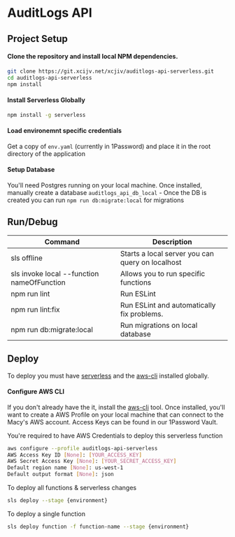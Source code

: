 # AuditLogs API

## Project Setup

#### Clone the repository and install local NPM dependencies.
  ```bash
  git clone https://git.xcijv.net/xcjiv/auditlogs-api-serverless.git
  cd auditlogs-api-serverless
  npm install
  ```

#### Install Serverless Globally
  ```bash
  npm install -g serverless
  ```

#### Load environemnt specific credentials
Get a copy of `env.yaml` (currently in 1Password) and place it in the root directory of the application

#### Setup Database
You'll need Postgres running on your local machine. Once installed, manually create a database `auditlogs_api_db_local` - Once the DB is created you can run `npm run db:migrate:local` for migrations

## Run/Debug

| Command               | Description                                                              |
|-----------------------|--------------------------------------------------------------------------|
| sls offline                                | Starts a local server you can query on localhost    |
| sls invoke local --function nameOfFunction | Allows you to run specific functions                |
| npm run lint                               | Run ESLint                                          |
| npm run lint:fix                           | Run ESLint and automatically fix problems.          |
| npm run db:migrate:local                   | Run migrations on local database                    |


## Deploy
To deploy you must have [serverless](https://serverless.com/) and the [aws-cli](https://aws.amazon.com/cli/) installed globally.

#### Configure AWS CLI
If you don't already have the it, install the [aws-cli](https://aws.amazon.com/cli/) tool. Once installed, you'll want to create a AWS Profile on your local machine that can connect to the Macy's AWS account. Access Keys can be found in our 1Password Vault.

You're required to have AWS Credentials to deploy this serverless function

 ```bash
 aws configure --profile auditlogs-api-serverless
 AWS Access Key ID [None]: [YOUR_ACCESS_KEY]
 AWS Secret Access Key [None]: [YOUR_SECRET_ACCESS_KEY]
 Default region name [None]: us-west-1
 Default output format [None]: json
 ```

To deploy all functions & serverless changes
 ```bash
 sls deploy --stage {environment}
 ```

To deploy a single function
 ```bash
 sls deploy function -f function-name --stage {environment}
 ```
